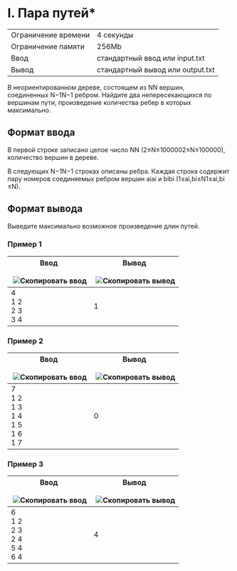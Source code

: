 # I. Пара путей*

|   |   |
|---|---|
|Ограничение времени|4 секунды|
|Ограничение памяти|256Mb|
|Ввод|стандартный ввод или input.txt|
|Вывод|стандартный вывод или output.txt|

В неориентированном дереве, состоящем из NN вершин, соединенных N−1N−1 ребром. Найдите два непересекающихся по вершинам пути, произведение количества ребер в которых максимально.

## Формат ввода

В первой строке записано целое число NN (2≤N≤1000002≤N≤100000), количество вершин в дереве.

В следующих N−1N−1 строках описаны ребра. Каждая строка содержит пару номеров соединяемых ребром вершин aiai​ и bibi​ (1≤ai,bi≤N1≤ai​,bi​≤N).

## Формат вывода

Выведите максимально возможное произведение длин путей.

### Пример 1

|Ввод<br><br> ![Скопировать ввод](https://yastatic.net/lego/_/La6qi18Z8LwgnZdsAr1qy1GwCwo.gif)|Вывод<br><br> ![Скопировать вывод](https://yastatic.net/lego/_/La6qi18Z8LwgnZdsAr1qy1GwCwo.gif)|
|---|---|
|4<br>1 2<br>2 3<br>3 4|1|

### Пример 2

|Ввод<br><br> ![Скопировать ввод](https://yastatic.net/lego/_/La6qi18Z8LwgnZdsAr1qy1GwCwo.gif)|Вывод<br><br> ![Скопировать вывод](https://yastatic.net/lego/_/La6qi18Z8LwgnZdsAr1qy1GwCwo.gif)|
|---|---|
|7<br>1 2<br>1 3<br>1 4<br>1 5<br>1 6<br>1 7|0|

### Пример 3

|Ввод<br><br> ![Скопировать ввод](https://yastatic.net/lego/_/La6qi18Z8LwgnZdsAr1qy1GwCwo.gif)|Вывод<br><br> ![Скопировать вывод](https://yastatic.net/lego/_/La6qi18Z8LwgnZdsAr1qy1GwCwo.gif)|
|---|---|
|6<br>1 2<br>2 3<br>2 4<br>5 4<br>6 4|4|